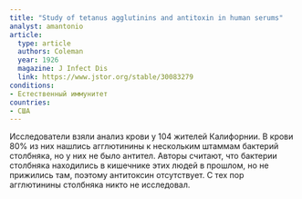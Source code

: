 ```yaml
---
title: "Study of tetanus agglutinins and antitoxin in human serums"
analyst: amantonio
article:
  type: article
  authors: Coleman
  year: 1926
  magazine: J Infect Dis
  link: https://www.jstor.org/stable/30083279
conditions:
- Естественный иммунитет
countries:
- США
---
```


Исследователи взяли анализ крови у 104 жителей Калифорнии. В крови 80% из них нашлись агглютинины к нескольким штаммам бактерий столбняка, но у них не было антител. Авторы считают, что бактерии столбняка находились в кишечнике этих людей в прошлом, но не прижились там, поэтому антитоксин отсутствует.
С тех пор агглютинины столбняка никто не исследовал.
